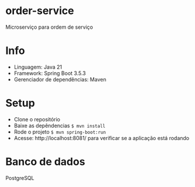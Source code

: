 # order-service
Microserviço para ordem de serviço

# Info
- Linguagem: Java 21
- Framework: Spring Boot 3.5.3
- Gerenciador de dependências: Maven

# Setup
- Clone o repositório
- Baixe as depêndencias ``$ mvn install``
- Rode o projeto ``$ mvn spring-boot:run``
- Acesse: http://localhost:8081/ para verificar se a aplicação está rodando
  
# Banco de dados
PostgreSQL
